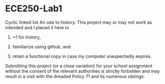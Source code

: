 # ECE250-Lab1
Cyclic linked list
An ode to history. This project may or may not work as intended and I placed it here to 

1) +1 for history, 

2) familiarize using github, and

3) retain a functional copy in case my computer unexpectedly expires.

Submitting this project (or a close variation) for your school assignment without the consent of the relevant authorities is strictly forbidden and may result in a visit with the dreaded Policy 71 and its numerous siblings.
